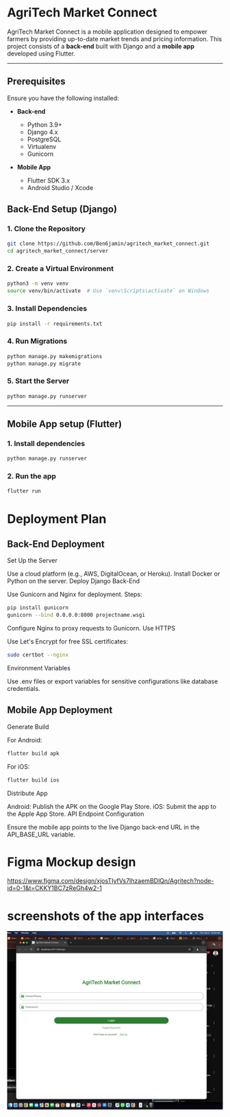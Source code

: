 # AgriTech Market Connect

AgriTech Market Connect is a mobile application designed to empower farmers by providing up-to-date market trends and pricing information. This project consists of a **back-end** built with Django and a **mobile app** developed using Flutter.

---

## Prerequisites

Ensure you have the following installed:

- **Back-end**
  - Python 3.9+  
  - Django 4.x  
  - PostgreSQL  
  - Virtualenv  
  - Gunicorn  

- **Mobile App**
  - Flutter SDK 3.x  
  - Android Studio / Xcode  


## Back-End Setup (Django)

### 1. Clone the Repository
```bash
git clone https://github.com/Ben6jamin/agritech_market_connect.git
cd agritech_market_connect/server
```

### 2. Create a Virtual Environment
```bash
python3 -m venv venv
source venv/bin/activate  # Use `venv\Scripts\activate` on Windows
```

### 3. Install Dependencies
```bash
pip install -r requirements.txt
```
### 4. Run Migrations
```bash
python manage.py makemigrations
python manage.py migrate
```

### 5. Start the Server
```bash
python manage.py runserver
``` 
------

## Mobile App setup (Flutter)

### 1. Install dependencies
```bash
python manage.py runserver
```

### 2. Run the app
```bash
flutter run
```


# Deployment Plan
## Back-End Deployment
Set Up the Server

Use a cloud platform (e.g., AWS, DigitalOcean, or Heroku).
Install Docker or Python on the server.
Deploy Django Back-End

Use Gunicorn and Nginx for deployment.
Steps:
```bash
pip install gunicorn
gunicorn --bind 0.0.0.0:8000 projectname.wsgi
```
Configure Nginx to proxy requests to Gunicorn.
Use HTTPS

Use Let's Encrypt for free SSL certificates:
```bash
sudo certbot --nginx
```
Environment Variables

Use .env files or export variables for sensitive configurations like database credentials.

## Mobile App Deployment
Generate Build

For Android:
```bash
flutter build apk
```
For iOS:
```bash
flutter build ios
```

Distribute App

Android: Publish the APK on the Google Play Store.
iOS: Submit the app to the Apple App Store.
API Endpoint Configuration

Ensure the mobile app points to the live Django back-end URL in the API_BASE_URL variable.

# Figma Mockup design
   
   https://www.figma.com/design/xjosTIyfVs7IhzaemBDlQn/Agritech?node-id=0-1&t=CKKY1BC7zReGh4w2-1


# screenshots of the app interfaces

<img src="LOGIN1.png">